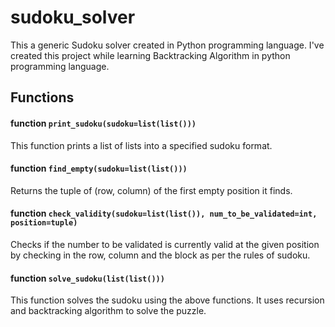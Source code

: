 # sudoku_solver
This a generic Sudoku solver created in Python programming language.
I've created this project while learning Backtracking Algorithm in python programming language.

## Functions
#### function `print_sudoku(sudoku=list(list()))`
This function prints a list of lists into a specified sudoku format.

#### function `find_empty(sudoku=list(list()))`
Returns the tuple of (row, column) of the first empty position it finds.

#### function `check_validity(sudoku=list(list()), num_to_be_validated=int, position=tuple)`
Checks if the number to be validated is currently valid at the given position by checking in the row, column and the block as per the rules of sudoku.

#### function `solve_sudoku(list(list()))`
This function solves the sudoku using the above functions. It uses recursion and backtracking algorithm to solve the puzzle.